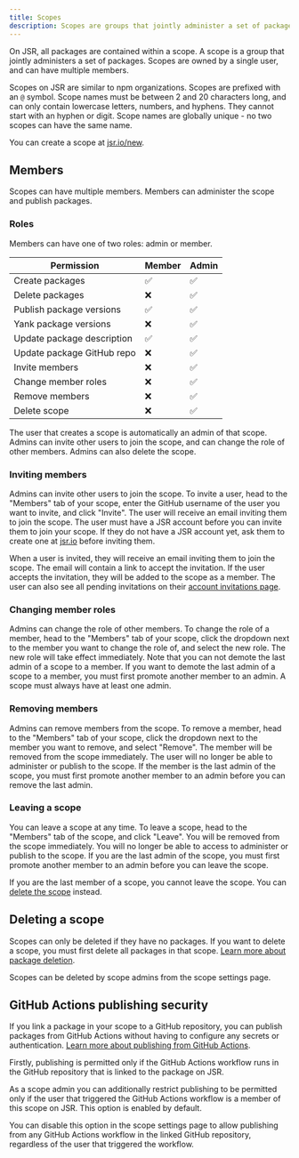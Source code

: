```yaml
---
title: Scopes
description: Scopes are groups that jointly administer a set of packages. Learn how to create and manage scopes.
---
```


On JSR, all packages are contained within a scope. A scope is a group that
jointly administers a set of packages. Scopes are owned by a single user, and
can have multiple members.

Scopes on JSR are similar to npm organizations. Scopes are prefixed with an `@`
symbol. Scope names must be between 2 and 20 characters long, and can only
contain lowercase letters, numbers, and hyphens. They cannot start with an
hyphen or digit. Scope names are globally unique - no two scopes can have the
same name.

You can create a scope at [jsr.io/new](/new).

## Members

Scopes can have multiple members. Members can administer the scope and publish
packages.

### Roles

Members can have one of two roles: admin or member.

| Permission                 | Member | Admin |
| -------------------------- | ------ | ----- |
| Create packages            | ✅     | ✅    |
| Delete packages            | ❌     | ✅    |
| Publish package versions   | ✅     | ✅    |
| Yank package versions      | ❌     | ✅    |
| Update package description | ✅     | ✅    |
| Update package GitHub repo | ❌     | ✅    |
| Invite members             | ❌     | ✅    |
| Change member roles        | ❌     | ✅    |
| Remove members             | ❌     | ✅    |
| Delete scope               | ❌     | ✅    |

The user that creates a scope is automatically an admin of that scope. Admins
can invite other users to join the scope, and can change the role of other
members. Admins can also delete the scope.

### Inviting members

Admins can invite other users to join the scope. To invite a user, head to the
"Members" tab of your scope, enter the GitHub username of the user you want to
invite, and click "Invite". The user will receive an email inviting them to join
the scope. The user must have a JSR account before you can invite them to join
your scope. If they do not have a JSR account yet, ask them to create one at
[jsr.io](/) before inviting them.

When a user is invited, they will receive an email inviting them to join the
scope. The email will contain a link to accept the invitation. If the user
accepts the invitation, they will be added to the scope as a member. The user
can also see all pending invitations on their
[account invitations page](/account/invites).

### Changing member roles

Admins can change the role of other members. To change the role of a member,
head to the "Members" tab of your scope, click the dropdown next to the member
you want to change the role of, and select the new role. The new role will take
effect immediately. Note that you can not demote the last admin of a scope to a
member. If you want to demote the last admin of a scope to a member, you must
first promote another member to an admin. A scope must always have at least one
admin.

### Removing members

Admins can remove members from the scope. To remove a member, head to the
"Members" tab of your scope, click the dropdown next to the member you want to
remove, and select "Remove". The member will be removed from the scope
immediately. The user will no longer be able to administer or publish to the
scope. If the member is the last admin of the scope, you must first promote
another member to an admin before you can remove the last admin.

### Leaving a scope

You can leave a scope at any time. To leave a scope, head to the "Members" tab
of the scope, and click "Leave". You will be removed from the scope immediately.
You will no longer be able to access to administer or publish to the scope. If
you are the last admin of the scope, you must first promote another member to an
admin before you can leave the scope.

If you are the last member of a scope, you cannot leave the scope. You can
[delete the scope](#deleting-a-scope) instead.

## Deleting a scope

Scopes can only be deleted if they have no packages. If you want to delete a
scope, you must first delete all packages in that scope.
[Learn more about package deletion](/docs/packages#deleting-a-package).

Scopes can be deleted by scope admins from the scope settings page.

## GitHub Actions publishing security

If you link a package in your scope to a GitHub repository, you can publish
packages from GitHub Actions without having to configure any secrets or
authentication.
[Learn more about publishing from GitHub Actions](/docs/publishing-packages#publishing-from-github-actions).

Firstly, publishing is permitted only if the GitHub Actions workflow runs in the
GitHub repository that is linked to the package on JSR.

As a scope admin you can additionally restrict publishing to be permitted only
if the user that triggered the GitHub Actions workflow is a member of this scope
on JSR. This option is enabled by default.

You can disable this option in the scope settings page to allow publishing from
any GitHub Actions workflow in the linked GitHub repository, regardless of the
user that triggered the workflow.
